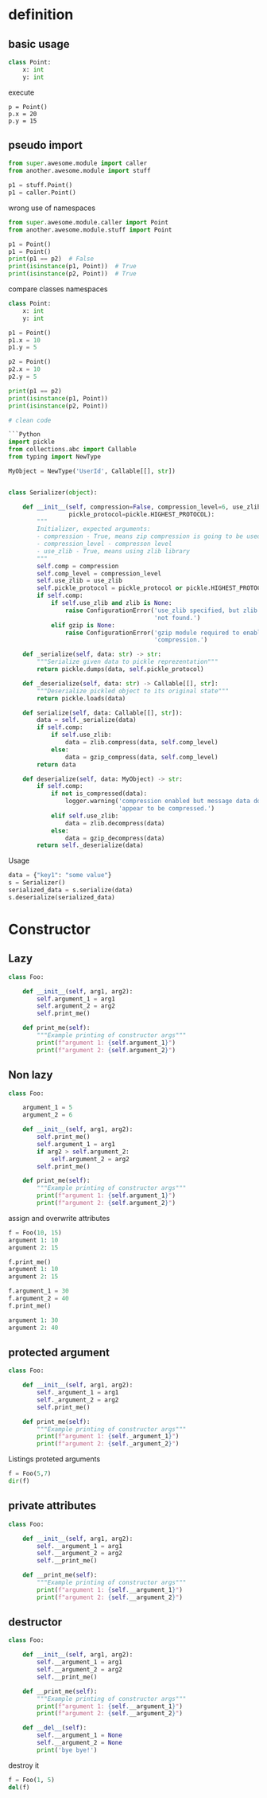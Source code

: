# definition


## basic usage
```Python
class Point:
    x: int
    y: int
```

execute

```
p = Point()
p.x = 20
p.y = 15
```

## pseudo import

```Python
from super.awesome.module import caller
from another.awesome.module import stuff

p1 = stuff.Point()
p1 = caller.Point()
```

wrong use of namespaces

```Python
from super.awesome.module.caller import Point
from another.awesome.module.stuff import Point

p1 = Point()
p1 = Point()
print(p1 == p2)  # False
print(isinstance(p1, Point))  # True
print(isinstance(p2, Point))  # True
```


compare classes namespaces

```Python
class Point:
    x: int
    y: int

p1 = Point()
p1.x = 10
p1.y = 5

p2 = Point()
p2.x = 10
p2.y = 5

print(p1 == p2)
print(isinstance(p1, Point))
print(isinstance(p2, Point))

# clean code

```Python
import pickle
from collections.abc import Callable
from typing import NewType

MyObject = NewType('UserId', Callable[[], str])


class Serializer(object):

    def __init__(self, compression=False, compression_level=6, use_zlib: bool=False,
                 pickle_protocol=pickle.HIGHEST_PROTOCOL):
        """
        Initializer, expected arguments:
        - compression - True, means zip compression is going to be used
        - compression_level - compresson level
        - use_zlib - True, means using zlib library
        """
        self.comp = compression
        self.comp_level = compression_level
        self.use_zlib = use_zlib
        self.pickle_protocol = pickle_protocol or pickle.HIGHEST_PROTOCOL
        if self.comp:
            if self.use_zlib and zlib is None:
                raise ConfigurationError('use_zlib specified, but zlib module '
                                         'not found.')
            elif gzip is None:
                raise ConfigurationError('gzip module required to enable '
                                         'compression.')

    def _serialize(self, data: str) -> str:
        """Serialize given data to pickle reprezentation"""
        return pickle.dumps(data, self.pickle_protocol)

    def _deserialize(self, data: str) -> Callable[[], str]:
        """Deserialize pickled object to its original state"""
        return pickle.loads(data)

    def serialize(self, data: Callable[[], str]):
        data = self._serialize(data)
        if self.comp:
            if self.use_zlib:
                data = zlib.compress(data, self.comp_level)
            else:
                data = gzip_compress(data, self.comp_level)
        return data

    def deserialize(self, data: MyObject) -> str:
        if self.comp:
            if not is_compressed(data):
                logger.warning('compression enabled but message data does not '
                               'appear to be compressed.')
            elif self.use_zlib:
                data = zlib.decompress(data)
            else:
                data = gzip_decompress(data)
        return self._deserialize(data)
```

Usage

```Python
data = {"key1": "some value"}
s = Serializer()
serialized_data = s.serialize(data)
s.deserialize(serialized_data)
```

# Constructor

## Lazy

```Python
class Foo:

    def __init__(self, arg1, arg2):
        self.argument_1 = arg1
        self.argument_2 = arg2
        self.print_me()

    def print_me(self):
        """Example printing of constructor args"""
        print(f"argument 1: {self.argument_1}")
        print(f"argument 2: {self.argument_2}")
```

## Non lazy

```Python
class Foo:

    argument_1 = 5
    argument_2 = 6

    def __init__(self, arg1, arg2):
        self.print_me()
        self.argument_1 = arg1
        if arg2 > self.argument_2:
            self.argument_2 = arg2
        self.print_me()

    def print_me(self):
        """Example printing of constructor args"""
        print(f"argument 1: {self.argument_1}")
        print(f"argument 2: {self.argument_2}")
```

assign and overwrite attributes

```Python
f = Foo(10, 15)
argument 1: 10
argument 2: 15

f.print_me()
argument 1: 10
argument 2: 15

f.argument_1 = 30
f.argument_2 = 40
f.print_me()

argument 1: 30
argument 2: 40
```
## protected argument

```Python
class Foo:

    def __init__(self, arg1, arg2):
        self._argument_1 = arg1
        self._argument_2 = arg2
        self.print_me()

    def print_me(self):
        """Example printing of constructor args"""
        print(f"argument 1: {self._argument_1}")
        print(f"argument 2: {self._argument_2}")
```

Listings proteted arguments

```Python
f = Foo(5,7)
dir(f)
```

## private attributes

```Python
class Foo:

    def __init__(self, arg1, arg2):
        self.__argument_1 = arg1
        self.__argument_2 = arg2
        self.__print_me()

    def __print_me(self):
        """Example printing of constructor args"""
        print(f"argument 1: {self.__argument_1}")
        print(f"argument 2: {self.__argument_2}")
```

## destructor

```Python
class Foo:

    def __init__(self, arg1, arg2):
        self.__argument_1 = arg1
        self.__argument_2 = arg2
        self.__print_me()

    def __print_me(self):
        """Example printing of constructor args"""
        print(f"argument 1: {self.__argument_1}")
        print(f"argument 2: {self.__argument_2}")

    def __del__(self):
        self.__argument_1 = None
        self.__argument_2 = None
        print('bye bye!')
```

destroy it

```Python
f = Foo(1, 5)
del(f)
```

